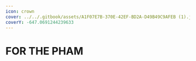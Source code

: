 ```yaml
---
icon: crown
cover: ../../.gitbook/assets/A1F07E7B-370E-42EF-BD2A-D49B49C9AFEB (1).jpg
coverY: -647.0691244239633
---
```


# FOR THE PHAM

